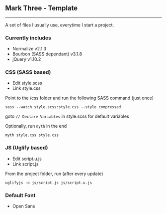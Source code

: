 ## Mark Three - Template
---
A set of files I usually use, everytime I start a project.

### Currently includes
- Normalize v2.1.3
- Bourbon (SASS dependant) v3.1.8
- jQuery v1.10.2

### CSS (SASS based)
- Edit style.scss
- Link style.css

Point to the /css folder and run the following SASS command (just once)
```
sass --watch style.scss:style.css --style compressed
```

goto `// Declare Variables` in style.scss for default variables 

Optionally, run `myth` in the end
```
myth style.css style.css
```

### JS (Uglify based)
- Edit script.u.js
- Link script.js

From the project folder, run (after every update)

```
uglifyjs -o js/script.js js/script.u.js
```

### Default Font
- Open Sans


